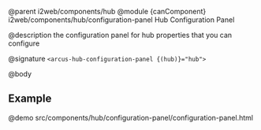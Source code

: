 @parent i2web/components/hub
@module {canComponent} i2web/components/hub/configuration-panel Hub Configuration Panel

@description the configuration panel for hub properties that you can configure

@signature `<arcus-hub-configuration-panel {(hub)}="hub">`

@body

## Example

@demo src/components/hub/configuration-panel/configuration-panel.html
